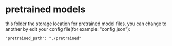 # pretrained models
this folder the storage location for pretrained model files.
you can change to another by edit your config file(for example: "config.json"):

```
"pretrained_path": "./pretrained"
```
